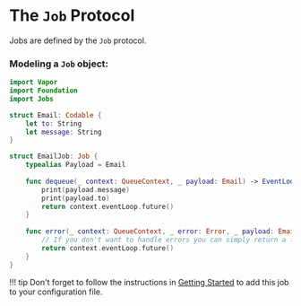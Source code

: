 # The `Job` Protocol

Jobs are defined by the `Job` protocol.

### Modeling a `Job` object:
```swift
import Vapor 
import Foundation 
import Jobs 

struct Email: Codable {
    let to: String
    let message: String
}

struct EmailJob: Job {
    typealias Payload = Email
    
    func dequeue(_ context: QueueContext, _ payload: Email) -> EventLoopFuture<Void> {
        print(payload.message)
        print(payload.to)
        return context.eventLoop.future()
    }
    
    func error(_ context: QueueContext, _ error: Error, _ payload: Email) -> EventLoopFuture<Void> {
        // If you don't want to handle errors you can simply return a future. You can also omit this function entirely. 
        return context.eventLoop.future()
    }
}
```

!!! tip
    Don't forget to follow the instructions in [Getting Started](/queues/getting-started.md#registering-a-job) to add this job to your configuration file. 
